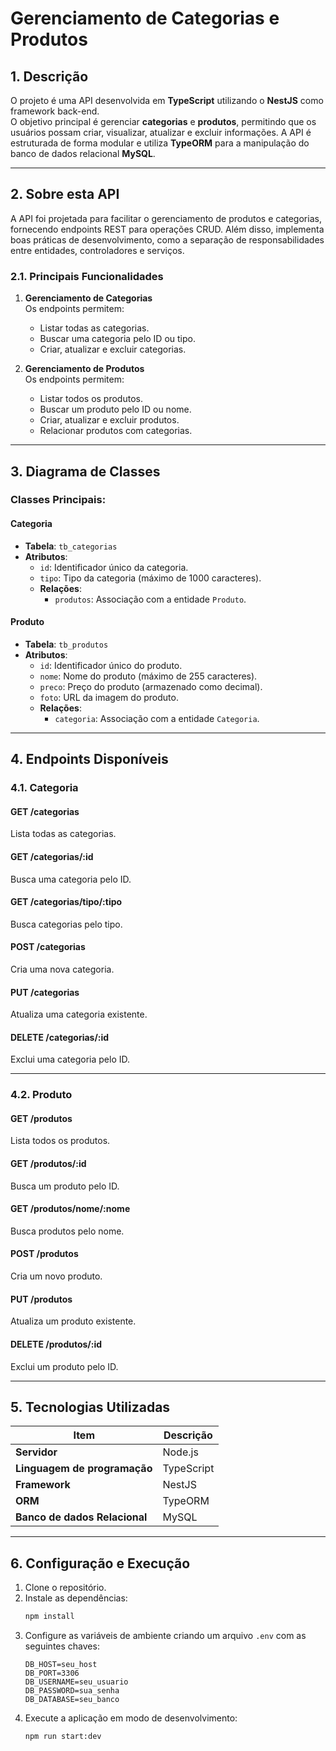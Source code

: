 # **Gerenciamento de Categorias e Produtos**

## 1. Descrição

O projeto é uma API desenvolvida em **TypeScript** utilizando o **NestJS** como framework back-end.  
O objetivo principal é gerenciar **categorias** e **produtos**, permitindo que os usuários possam criar, visualizar, atualizar e excluir informações. A API é estruturada de forma modular e utiliza **TypeORM** para a manipulação do banco de dados relacional **MySQL**.

---

## 2. Sobre esta API

A API foi projetada para facilitar o gerenciamento de produtos e categorias, fornecendo endpoints REST para operações CRUD. Além disso, implementa boas práticas de desenvolvimento, como a separação de responsabilidades entre entidades, controladores e serviços.

### 2.1. Principais Funcionalidades

1. **Gerenciamento de Categorias**  
   Os endpoints permitem:  
   - Listar todas as categorias.  
   - Buscar uma categoria pelo ID ou tipo.  
   - Criar, atualizar e excluir categorias.

2. **Gerenciamento de Produtos**  
   Os endpoints permitem:  
   - Listar todos os produtos.  
   - Buscar um produto pelo ID ou nome.  
   - Criar, atualizar e excluir produtos.  
   - Relacionar produtos com categorias.

---

## 3. Diagrama de Classes

### Classes Principais:

#### Categoria
- **Tabela**: `tb_categorias`  
- **Atributos**:  
  - `id`: Identificador único da categoria.  
  - `tipo`: Tipo da categoria (máximo de 1000 caracteres).  
  - **Relações**:  
    - `produtos`: Associação com a entidade `Produto`.  

#### Produto
- **Tabela**: `tb_produtos`  
- **Atributos**:  
  - `id`: Identificador único do produto.  
  - `nome`: Nome do produto (máximo de 255 caracteres).  
  - `preco`: Preço do produto (armazenado como decimal).  
  - `foto`: URL da imagem do produto.  
  - **Relações**:  
    - `categoria`: Associação com a entidade `Categoria`.  

---

## 4. Endpoints Disponíveis

### 4.1. Categoria  

#### **GET /categorias**  
Lista todas as categorias.  

#### **GET /categorias/:id**  
Busca uma categoria pelo ID.  

#### **GET /categorias/tipo/:tipo**  
Busca categorias pelo tipo.  

#### **POST /categorias**  
Cria uma nova categoria.  

#### **PUT /categorias**  
Atualiza uma categoria existente.  

#### **DELETE /categorias/:id**  
Exclui uma categoria pelo ID.  

---

### 4.2. Produto  

#### **GET /produtos**  
Lista todos os produtos.  

#### **GET /produtos/:id**  
Busca um produto pelo ID.  

#### **GET /produtos/nome/:nome**  
Busca produtos pelo nome.  

#### **POST /produtos**  
Cria um novo produto.  

#### **PUT /produtos**  
Atualiza um produto existente.  

#### **DELETE /produtos/:id**  
Exclui um produto pelo ID.  

---

## 5. Tecnologias Utilizadas

| Item                          | Descrição  |
| ----------------------------- | ---------- |
| **Servidor**                  | Node.js    |
| **Linguagem de programação**  | TypeScript |
| **Framework**                 | NestJS     |
| **ORM**                       | TypeORM    |
| **Banco de dados Relacional** | MySQL      |

---

## 6. Configuração e Execução

1. Clone o repositório.  
2. Instale as dependências:  
   ```bash
   npm install
   ```  
3. Configure as variáveis de ambiente criando um arquivo `.env` com as seguintes chaves:  
   ```
   DB_HOST=seu_host
   DB_PORT=3306
   DB_USERNAME=seu_usuario
   DB_PASSWORD=sua_senha
   DB_DATABASE=seu_banco
   ```  
4. Execute a aplicação em modo de desenvolvimento:  
   ```bash
   npm run start:dev
   

